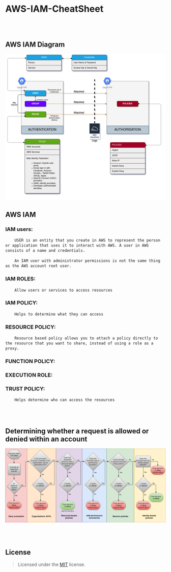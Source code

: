 
# AWS-IAM-CheatSheet

<br><br>
## AWS IAM Diagram

![iam](/img/iam.png)

## AWS IAM

### IAM users:

        USER is an entity that you create in AWS to represent the person or application that uses it to interact with AWS. A user in AWS consists of a name and credentials.

        An IAM user with administrator permissions is not the same thing as the AWS account root user. 

### IAM ROLES:
        
        Allow users or services to access resources

### IAM POLICY:
        
        Helps to determine what they can access

### RESOURCE POLICY:

        Resource based policy allows you to attach a policy directly to the resource that you want to share, instead of using a role as a proxy.

### FUNCTION POLICY:

### EXECUTION ROLE:

### TRUST POLICY:
        
        Helps determine who can access the resources


<br><br>
## Determining whether a request is allowed or denied within an account 

![PolicyEvaluationHorizontal](/img/PolicyEvaluationHorizontal.png)

<br><br>
## License

> Licensed under the [MIT](license) license.